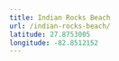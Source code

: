 ```yaml
---
title: Indian Rocks Beach
url: /indian-rocks-beach/
latitude: 27.8753005
longitude: -82.8512152
---
```

